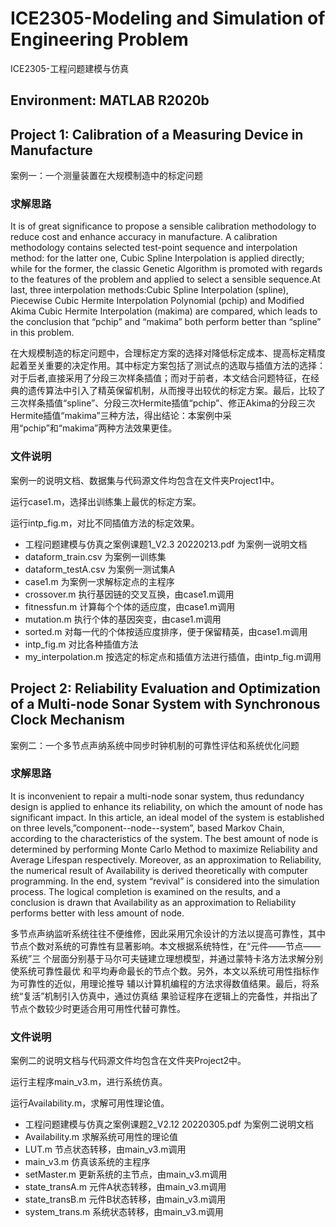 # ICE2305-Modeling and Simulation of Engineering Problem
ICE2305-工程问题建模与仿真

## Environment: MATLAB R2020b

## Project 1: Calibration of a Measuring Device in Manufacture
案例一：一个测量装置在大规模制造中的标定问题

### 求解思路
It is of great significance to propose a sensible calibration methodology to reduce cost and enhance accuracy in manufacture. A calibration methodology contains selected test-point sequence and interpolation method: for the latter one, Cubic Spline Interpolation is applied directly; while for the former, the classic Genetic Algorithm is promoted with regards to the features of the problem and applied to select a sensible sequence.At last, three interpolation methods:Cubic Spline Interpolation (spline), Piecewise Cubic Hermite Interpolation Polynomial (pchip) and Modified Akima Cubic Hermite Interpolation (makima) are compared, which leads to the conclusion that “pchip” and “makima” both perform better than “spline” in this problem.

在大规模制造的标定问题中，合理标定方案的选择对降低标定成本、提高标定精度起着至关重要的决定作用。其中标定方案包括了测试点的选取与插值方法的选择：对于后者,直接采用了分段三次样条插值；而对于前者，本文结合问题特征，在经典的遗传算法中引入了精英保留机制，从而搜寻出较优的标定方案。最后，比较了三次样条插值“spline”、分段三次Hermite插值“pchip”、修正Akima的分段三次Hermite插值“makima”三种方法，得出结论：本案例中采用“pchip”和“makima”两种方法效果更佳。

### 文件说明
案例一的说明文档、数据集与代码源文件均包含在文件夹Project1中。

运行case1.m，选择出训练集上最优的标定方案。

运行intp_fig.m，对比不同插值方法的标定效果。

- 工程问题建模与仿真之案例课题1_V2.3 20220213.pdf 为案例一说明文档
- dataform_train.csv 为案例一训练集
- dataform_testA.csv 为案例一测试集A
- case1.m 为案例一求解标定点的主程序
- crossover.m 执行基因链的交叉互换，由case1.m调用
- fitnessfun.m 计算每个个体的适应度，由case1.m调用
- mutation.m 执行个体的基因突变，由case1.m调用
- sorted.m 对每一代的个体按适应度排序，便于保留精英，由case1.m调用
- intp_fig.m 对比各种插值方法
- my_interpolation.m 按选定的标定点和插值方法进行插值，由intp_fig.m调用

## Project 2: Reliability Evaluation and Optimization of a Multi-node Sonar System with Synchronous Clock Mechanism
案例二：一个多节点声纳系统中同步时钟机制的可靠性评估和系统优化问题

### 求解思路
It is inconvenient to repair a multi-node sonar system, thus redundancy design is
applied to enhance its reliability, on which the amount of node has significant impact. In this
article, an ideal model of the system is established on three levels,”component--node--system”,
based Markov Chain, according to the characteristics of the system. The best amount of node is
determined by performing Monte Carlo Method to maximize Reliability and Average Lifespan
respectively. Moreover, as an approximation to Reliability, the numerical result of Availability is
derived theoretically with computer programming. In the end, system “revival” is considered
into the simulation process. The logical completion is examined on the results, and a conclusion
is drawn that Availability as an approximation to Reliability performs better with less amount of
node.

多节点声纳监听系统往往不便维修，因此采用冗余设计的方法以提高可靠性，其中
节点个数对系统的可靠性有显著影响。本文根据系统特性，在“元件——节点——系统”三
个层面分别基于马尔可夫链建立理想模型，并通过蒙特卡洛方法求解分别使系统可靠性最优
和平均寿命最长的节点个数。另外，本文以系统可用性指标作为可靠性的近似，用理论推导
辅以计算机编程的方法求得数值结果。最后，将系统“复活”机制引入仿真中，通过仿真结
果验证程序在逻辑上的完备性，并指出了节点个数较少时更适合用可用性代替可靠性。

### 文件说明
案例二的说明文档与代码源文件均包含在文件夹Project2中。

运行主程序main_v3.m，进行系统仿真。

运行Availability.m，求解可用性理论值。

- 工程问题建模与仿真之案例课题2_V2.12 20220305.pdf 为案例二说明文档
- Availability.m 求解系统可用性的理论值
- LUT.m 节点状态转移，由main_v3.m调用
- main_v3.m 仿真该系统的主程序
- setMaster.m 更新系统的主节点，由main_v3.m调用
- state_transA.m 元件A状态转移，由main_v3.m调用
- state_transB.m 元件B状态转移，由main_v3.m调用
- system_trans.m 系统状态转移，由main_v3.m调用

